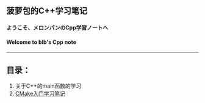 ## 菠萝包的C++学习笔记
#### ようこそ、メロンパンのCpp学習ノートへ
#### Welcome to blb's Cpp note
---
## 目录：
1.  关于C++的main函数的学习
2.  [CMake入门学习笔记](http://)

